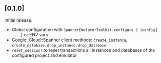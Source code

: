 ## [0.1.0]

Initial release.

- Global configuration with `SpannerEmulatorToolkit.configure { |config| ... }` or ENV vars
- Google::Cloud::Spanner client methods: `create_instance`, `create_database`, `drop_instance`, `drop_database`
- `reset_session!` to reset transactions all instances and databases of the configured project and emulator

